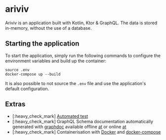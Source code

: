 # ariviv

Ariviv is an application built with Kotlin, Ktor & GraphQL. The data is stored in-memory, without the use of a database.

## Starting the application

To start the application, simply run the following commands to configure the environment variables and build up the container:
```
source .env
docker-compose up --build
```

It is also possible to not source the `.env` file and use the application's default configuration.
## Extras
+ [:heavy_check_mark] [Automated test](src/test/kotlin/com/ryanzidago)
+ [:heavy_check_mark] GraphQL Schema documentation automatically generated with [graphdoc](https://github.com/2fd/graphdoc#static-page-generator-for-documenting-graphql-schema) available offline [at](src/main/resources/graphql/doc) or online [at](http://localhost:8080/graphql/doc/index.html)
+ [:heavy_check_mark] Containerisation with [Docker](Dockerfile) and [docker-compose](docker-compose.yml)